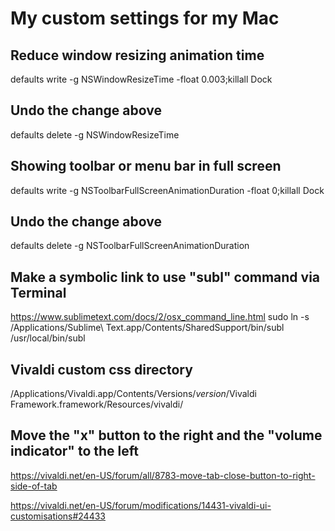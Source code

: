 # My custom settings for my Mac

## Reduce window resizing animation time
defaults write -g NSWindowResizeTime -float 0.003;killall Dock

## Undo the change above
defaults delete -g NSWindowResizeTime

## Showing toolbar or menu bar in full screen
defaults write -g NSToolbarFullScreenAnimationDuration -float 0;killall Dock

## Undo the change above
defaults delete -g NSToolbarFullScreenAnimationDuration

## Make a symbolic link to use "subl" command via Terminal
https://www.sublimetext.com/docs/2/osx_command_line.html
sudo ln -s /Applications/Sublime\ Text.app/Contents/SharedSupport/bin/subl /usr/local/bin/subl

## Vivaldi custom css directory
/Applications/Vivaldi.app/Contents/Versions/$version$/Vivaldi Framework.framework/Resources/vivaldi/

## Move the "x" button to the right and the "volume indicator" to the left
https://vivaldi.net/en-US/forum/all/8783-move-tab-close-button-to-right-side-of-tab

https://vivaldi.net/en-US/forum/modifications/14431-vivaldi-ui-customisations#24433